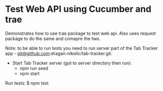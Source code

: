 # Test Web API using Cucumber and trae

Demonstrates how to use trae package to test web api.
Also uses request package to do the same and comapre the two.

Note: to be able to run tests you need to run server part of the Tab Tracker app - git@github.com:dragan-nikolic/tab-tracker.git. 
- Start Tab Tracker server (got to server directory then run):
    - npm run seed
    - npm start

Run tests: 
$ npm test
